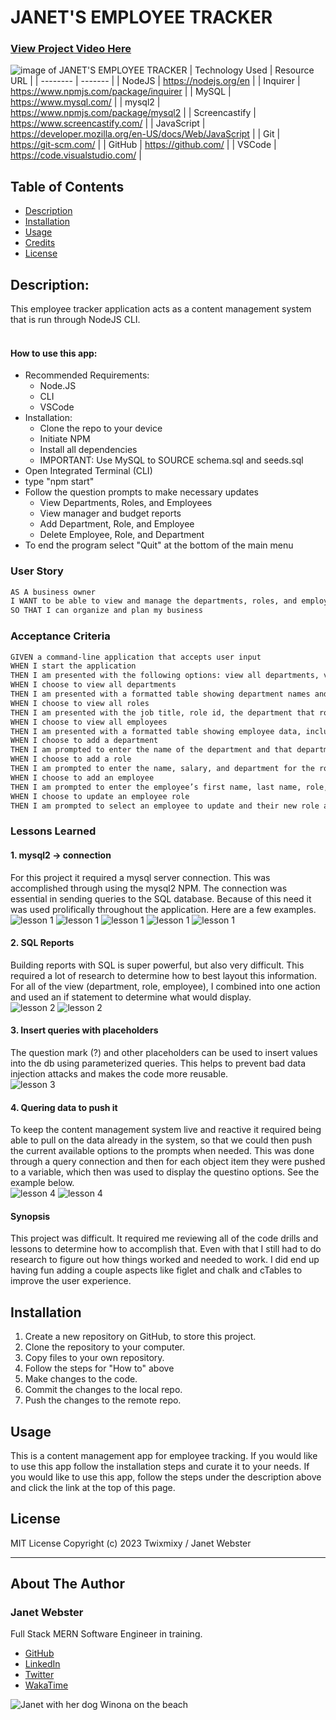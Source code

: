 # JANET'S EMPLOYEE TRACKER

### [View Project Video Here](https:// "JANET'S EMPLOYEE TRACKER")<br />
![image of JANET'S EMPLOYEE TRACKER](assets/img/projectimage.png "image of JANET'S EMPLOYEE TRACKER")
| Technology Used    | Resource URL |
| --------  | ------- |
| NodeJS      | https://nodejs.org/en |
| Inquirer      | https://www.npmjs.com/package/inquirer |
| MySQL      | https://www.mysql.com/ |
| mysql2      | https://www.npmjs.com/package/mysql2 |
| Screencastify | https://www.screencastify.com/ |
| JavaScript | https://developer.mozilla.org/en-US/docs/Web/JavaScript |
| Git       | https://git-scm.com/ |
| GitHub     | https://github.com/ |
| VSCode    | https://code.visualstudio.com/ |

## Table of Contents

* [Description](#description)
* [Installation](#installation)
* [Usage](#usage)
* [Credits](#credits)
* [License](#license)

## Description:
This employee tracker application acts as a content management system that is run through NodeJS CLI.<br />
<br />

#### How to use this app:

* Recommended Requirements: 
  * Node.JS
  * CLI
  * VSCode 
* Installation:
  * Clone the repo to your device 
  * Initiate NPM 
  * Install all dependencies
  * IMPORTANT: Use MySQL to SOURCE schema.sql and seeds.sql
* Open Integrated Terminal (CLI) 
* type "npm start" 
* Follow the question prompts to make necessary updates
  * View Departments, Roles, and Employees
  * View manager and budget reports
  * Add Department, Role, and Employee
  * Delete Employee, Role, and Department
* To end the program select "Quit" at the bottom of the main menu

### User Story

```md
AS A business owner
I WANT to be able to view and manage the departments, roles, and employees in my company
SO THAT I can organize and plan my business
```

### Acceptance Criteria

```md
GIVEN a command-line application that accepts user input
WHEN I start the application
THEN I am presented with the following options: view all departments, view all roles, view all employees, add a department, add a role, add an employee, and update an employee role
WHEN I choose to view all departments
THEN I am presented with a formatted table showing department names and department ids
WHEN I choose to view all roles
THEN I am presented with the job title, role id, the department that role belongs to, and the salary for that role
WHEN I choose to view all employees
THEN I am presented with a formatted table showing employee data, including employee ids, first names, last names, job titles, departments, salaries, and managers that the employees report to
WHEN I choose to add a department
THEN I am prompted to enter the name of the department and that department is added to the database
WHEN I choose to add a role
THEN I am prompted to enter the name, salary, and department for the role and that role is added to the database
WHEN I choose to add an employee
THEN I am prompted to enter the employee’s first name, last name, role, and manager, and that employee is added to the database
WHEN I choose to update an employee role
THEN I am prompted to select an employee to update and their new role and this information is updated in the database 
```

### Lessons Learned

#### 1. mysql2 -> connection
For this project it required a mysql server connection. This was accomplished through using the mysql2 NPM. The connection was essential in sending queries to the SQL database. Because of this need it was used prolifically throughout the application. Here are a few examples.
<br />
![lesson 1](assets/img/lesson1.png)
![lesson 1](assets/img/lesson1b.png)
![lesson 1](assets/img/lesson1c.png)
![lesson 1](assets/img/lesson1d.png)
![lesson 1](assets/img/lesson1e.png)

#### 2. SQL Reports
Building reports with SQL is super powerful, but also very difficult. This required a lot of research to determine how to best layout this information. For all of the view (department, role, employee), I combined into one action and used an if statement to determine what would display.
<br />
![lesson 2](assets/img/lesson2.png)
![lesson 2](assets/img/lesson2b.png)

#### 3. Insert queries with placeholders
The question mark (?) and other placeholders can be used to insert values into the db using parameterized queries. This helps to prevent bad data injection attacks and makes the code more reusable.
<br />
![lesson 3](assets/img/lesson3.png)

#### 4. Quering data to push it
To keep the content management system live and reactive it required being able to pull on the data already in the system, so that we could then push the current available options to the prompts when needed. This was done through a query connection and then for each object item they were pushed to a variable, which then was used to display the questino options. See the example below.
<br />
![lesson 4](assets/img/lesson4.png)
![lesson 4](assets/img/lesson4b.png)

#### Synopsis
This project was difficult. It required me reviewing all of the code drills and lessons to determine how to accomplish that. Even with that I still had to do research to figure out how things worked and needed to work. I did end up having fun adding a couple aspects like figlet and chalk and cTables to improve the user experience.

## Installation

1. Create a new repository on GitHub, to store this project.
2. Clone the repository to your computer.
3. Copy files to your own repository.
4. Follow the steps for "How to" above
5. Make changes to the code.
6. Commit the changes to the local repo.
7. Push the changes to the remote repo.

## Usage

This is a content management app for employee tracking. If you would like to use this app follow the installation steps and curate it to your needs. If you would like to use this app, follow the steps under the description above and click the link at the top of this page.

## License

MIT License
Copyright (c) 2023 Twixmixy / Janet Webster

<hr />

## About The Author
### Janet Webster
Full Stack MERN Software Engineer in training.

- [GitHub](https://github.com/TwixmixyJanet/)
- [LinkedIn](https://www.linkedin.com/in/twixmixy/)
- [Twitter](https://twitter.com/Twixmixy)
- [WakaTime](https://wakatime.com/@Twixmixy)

![Janet with her dog Winona on the beach](https://avatars.githubusercontent.com/u/117195025?v=4)